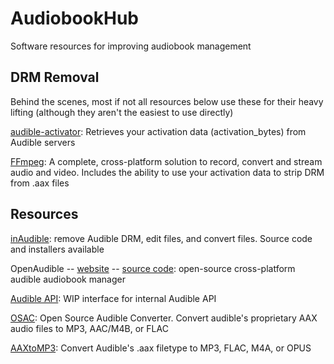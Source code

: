 # AudiobookHub
Software resources for improving audiobook management

## DRM Removal

Behind the scenes, most if not all resources below use these for their heavy lifting (although they aren't the easiest to use directly)

[audible-activator][audibleActivator]: Retrieves your activation data (activation_bytes) from Audible servers

[FFmpeg][ffmpeg]: A complete, cross-platform solution to record, convert and stream audio and video. Includes the ability to use your activation data to strip DRM from .aax files

## Resources

[inAudible][inaudible]: remove Audible DRM, edit files, and convert files. Source code and installers available

OpenAudible -- [website][openaudibleWebsite] -- [source code][openaudibleGit]: open-source cross-platform audible audiobook manager

[Audible API][audibleApi]: WIP interface for internal Audible API

[OSAC][osac]: Open Source Audible Converter. Convert audible's proprietary AAX audio files to MP3, AAC/M4B, or FLAC

[AAXtoMP3][aaxtomp3]: Convert Audible's .aax filetype to MP3, FLAC, M4A, or OPUS

  [audibleActivator]: https://github.com/inAudible-NG/audible-activator
  [ffmpeg]: https://ffmpeg.org/ffmpeg-all.html#Audible-AAX
  
  [inaudible]: https://github.com/rmcrackan/inAudible
  [openaudibleWebsite]: https://openaudible.org/
  [openaudibleGit]: https://github.com/openaudible/openaudible
  [audibleApi]: https://github.com/omarroth/audible.cr
  [osac]: https://github.com/adrifcastr/OSAC
  [aaxtomp3]: https://github.com/KrumpetPirate/AAXtoMP3
